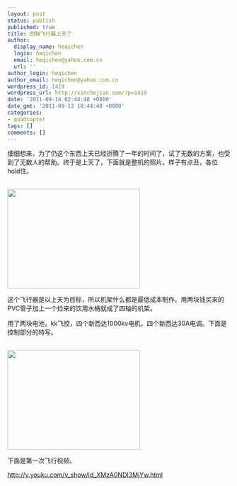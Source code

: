 ```yaml
---
layout: post
status: publish
published: true
title: 四轴飞行器上天了
author:
  display_name: heqichen
  login: heqichen
  email: heqichen@yahoo.com.cn
  url: ''
author_login: heqichen
author_email: heqichen@yahoo.com.cn
wordpress_id: 1419
wordpress_url: http://xinchejian.com/?p=1419
date: '2011-09-14 02:44:48 +0800'
date_gmt: '2011-09-13 18:44:48 +0800'
categories:
- quadcopter
tags: []
comments: []
---
```

<p>细细想来，为了仍这个东西上天已经折腾了一年的时间了，试了无数的方案，也受到了无数人的帮助。终于是上天了，下面就是整机的照片。样子有点丑，各位hold住。</p><br />
<a rel="attachment wp-att-1420" href="http://xinchejian.com/2011/09/14/%e5%9b%9b%e8%bd%b4%e9%a3%9e%e8%a1%8c%e5%99%a8%e4%b8%8a%e5%a4%a9%e4%ba%86/dscf7109/"><img class="alignnone size-medium wp-image-1420" src="http://xinchejian.com/wp-content/uploads/2011/09/DSCF7109-300x225.jpg" alt="" width="300" height="225" /></a></p>
<p>这个飞行器是以上天为目标，所以机架什么都是最低成本制作。用两块钱买来的PVC管子加上一个捡来的饮用水桶就成了四轴的机架。</p></p>
<p>用了两块电池，kk飞控，四个新西达1000kv电机，四个新西达30A电调。下面是控制部分的特写。</p><br />
<a rel="attachment wp-att-1421" href="http://xinchejian.com/2011/09/14/%e5%9b%9b%e8%bd%b4%e9%a3%9e%e8%a1%8c%e5%99%a8%e4%b8%8a%e5%a4%a9%e4%ba%86/dscf7111/"><img class="alignnone size-medium wp-image-1421" src="http://xinchejian.com/wp-content/uploads/2011/09/DSCF7111-300x225.jpg" alt="" width="300" height="225" /></a></p>
<p>下面是第一次飞行视频。</p></p>
<p class="video"><a href="http://v.youku.com/v_show/id_XMzA0NDI3MjYw.html">http://v.youku.com/v_show/id_XMzA0NDI3MjYw.html</a><br />
</p></p>
